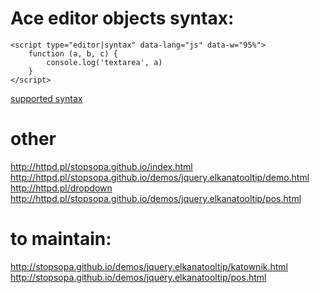 
# Ace editor objects syntax:

    <script type="editor|syntax" data-lang="js" data-w="95%">
        function (a, b, c) {
            console.log('textarea', a)
        }
    </script>
    
[supported syntax](https://github.com/ajaxorg/ace/blob/master/lib/ace/ext/modelist.js#L53)    
# other   

http://httpd.pl/stopsopa.github.io/index.html
http://httpd.pl/stopsopa.github.io/demos/jquery.elkanatooltip/demo.html
http://httpd.pl/dropdown
http://httpd.pl/stopsopa.github.io/demos/jquery.elkanatooltip/pos.html



# to maintain:
http://stopsopa.github.io/demos/jquery.elkanatooltip/katownik.html
http://stopsopa.github.io/demos/jquery.elkanatooltip/pos.html








